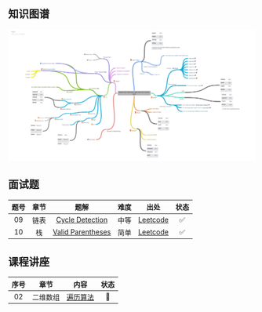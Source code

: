 ## 知识图谱

![Master_the_Interview_Click_here_for_Course_Link_](img/Master_the_Interview_Click_here_for_Course_Link_.png)



## 面试题

| 题号 | 章节 |                             题解                             | 难度 |                             出处                             |        状态        |
| :--: | :--: | :----------------------------------------------------------: | :--: | :----------------------------------------------------------: | :----------------: |
|  09  | 链表 | <a href="Interview Problems\09-Cycle_Detection\CycleDetection.cpp">Cycle Detection </a> | 中等 | <a href="https://leetcode.com/problems/linked-list-cycle-ii/">Leetcode</a> | :white_check_mark: |
|  10  |  栈  | <a href="Interview Problems/10-Valid_Parentheses/isValid.cpp">Valid Parentheses</a> | 简单 | <a href="https://leetcode.com/problems/valid-parentheses/description/">Leetcode</a> | :white_check_mark: |



## 课程讲座

| 序号 |   章节   |                             内容                             | 状态 |
| :--: | :------: | :----------------------------------------------------------: | :--: |
|  02  | 二维数组 | <a href="Lectures/2D-Arrays/MatrixTraversal.cpp">遍历算法</a> |  🚧   |

